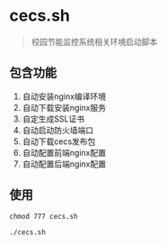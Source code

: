 # cecs.sh

> 校园节能监控系统相关环境启动脚本

## 包含功能

1. 自动安装nginx编译环境
2. 自动下载安装nginx服务
3. 自定生成SSL证书
4. 自动启动防火墙端口
5. 自动下载cecs发布包
6. 自动配置前端nginx配置
7. 自动配置后端nginx配置

## 使用

```shell
chmod 777 cecs.sh

./cecs.sh
```
